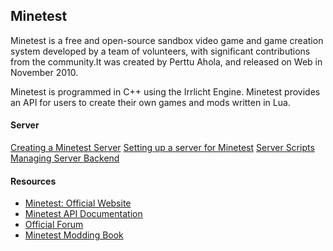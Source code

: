 ## Minetest

Minetest is a free and open-source sandbox video game and game creation system developed by a team of volunteers, with significant contributions from the community.It was created by Perttu Ahola, and released on Web in November 2010.

Minetest is programmed in C++ using the Irrlicht Engine. Minetest provides an API for users to create their own games and mods written in Lua.

#### Server

[Creating a Minetest Server](server.md)
[Setting up a server for Minetest](vpssetup.md)
[Server Scripts](scripts.md)
[Managing Server Backend](luanti_db.md)

#### Resources

- [Minetest: Official Website](https://www.minetest.net/)
- [Minetest API Documentation](https://minetest.gitlab.io/minetest/)
- [Official Forum](https://forum.minetest.net)
- [Minetest Modding Book](https://rubenwardy.com/minetest_modding_book/en/index.html)